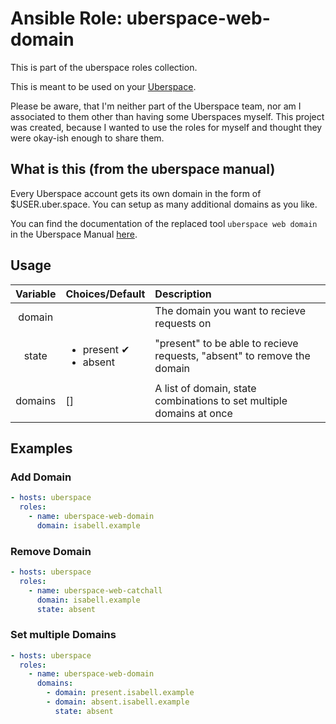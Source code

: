# Ansible Role: uberspace-web-domain

This is part of the uberspace roles collection.

This is meant to be used on your [Uberspace](https://uberspace.de/).

Please be aware, that I'm neither part of the Uberspace team, nor am I associated to them other than having some Uberspaces myself.
This project was created, because I wanted to use the roles for myself and thought they were okay-ish enough to share them.

## What is this (from the uberspace manual)

Every Uberspace account gets its own domain in the form of \$USER.uber.space. You can setup as many additional domains as you like.

You can find the documentation of the replaced tool `uberspace web domain` in the Uberspace Manual [here](https://manual.uberspace.de/web-domains.html).

## Usage

| Variable | Choices/Default                            | Description                                                             |
| :------: | :----------------------------------------- | :---------------------------------------------------------------------- |
|  domain  |                                            | The domain you want to recieve requests on                              |
|  state   | <ul><li>present ✔</li><li>absent</li></ul> | "present" to be able to recieve requests, "absent" to remove the domain |
| domains  | []                                         | A list of domain, state combinations to set multiple domains at once    |

## Examples

### Add Domain

```yaml
- hosts: uberspace
  roles:
    - name: uberspace-web-domain
      domain: isabell.example
```

### Remove Domain

```yaml
- hosts: uberspace
  roles:
    - name: uberspace-web-catchall
      domain: isabell.example
      state: absent
```

### Set multiple Domains

```yaml
- hosts: uberspace
  roles:
    - name: uberspace-web-domain
      domains:
        - domain: present.isabell.example
        - domain: absent.isabell.example
          state: absent
```
